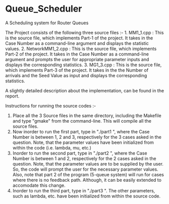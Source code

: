Queue_Scheduler
===============

A Scheduling system for Router Queues

The Project consists of the following three source files :-
	1. MM1_1.cpp : This is the source file, which implements Part-1 of the project. It takes in the Case Number as a command-line argument and displays the statistic values.
	2. NetworkMM1_2.cpp : This is the source file, which implements Part-2 of the project. It takes in the Case Number as a command-line argument and prompts the user for appropriate parameter inputs and displays the corresponding statistics.
	3. MG1_3.cpp : This is the source file, which implements Part-3 of the project. It takes in the the Number of arrivals and the Seed Value as input and displays the corresponding statistics.

A slightly detailed description about the implementation, can be found in the report.	
	
Instructions for running the source codes :-
1. Place all the 3 Source files in the same directory, including the Makefile and type "gmake" from the command-line. This will compile all the source files.
2. Now inorder to run the first part, type in "./part1 <Case Number>", where the Case Number is between 1, 2 and 3, respectively for the 3 cases asked in the question.
   Note, that the parameter values have been initialized from within the code (i.e. lambda, mu, etc.)
3. Inorder to run the second part, type in "./part2 <Case Number>", where the Case Number is between 1 and 2, respectively for the 2 cases asked in the question.
   Note, that the parameter values are to be supplied by the user. So, the code will prompt the user for the necessary parameter values. Also, note that part 2 of 
   the program (5-queue system) will run for cases where there is no feedback path. Although, it can be easily extended to accomodate this change.
4. Inorder to run the third part, type in "./part3 <Number of arivals> <Seed Value>". The other parameters, such as lambda, etc. have been initialized from within the 
   source code.

